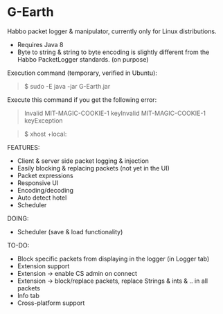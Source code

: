 # G-Earth
Habbo packet logger & manipulator, currently only for Linux distributions. 

- Requires Java 8
- Byte to string & string to byte encoding is slightly different from the Habbo PacketLogger standards. (on purpose)

Execution command (temporary, verified in Ubuntu):
> $ sudo -E java -jar G-Earth.jar 

Execute this command if you get the following error:
> Invalid MIT-MAGIC-COOKIE-1 keyInvalid MIT-MAGIC-COOKIE-1 keyException

> $ xhost +local:


FEATURES:
* Client & server side packet logging & injection
* Easily blocking & replacing packets (not yet in the UI)
* Packet expressions
* Responsive UI
* Encoding/decoding
* Auto detect hotel
* Scheduler

DOING:
* Scheduler (save & load functionality)

TO-DO:
* Block specific packets from displaying in the logger (in Logger tab)
* Extension support
* Extension -> enable CS admin on connect
* Extension -> block/replace packets, replace Strings & ints & .. in all packets
* Info tab
* Cross-platform support
